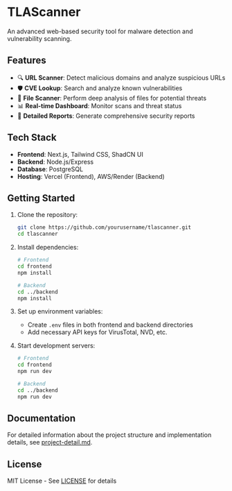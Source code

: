 # TLAScanner

An advanced web-based security tool for malware detection and vulnerability scanning.

## Features

- 🔍 **URL Scanner**: Detect malicious domains and analyze suspicious URLs
- 🛡️ **CVE Lookup**: Search and analyze known vulnerabilities
- 📁 **File Scanner**: Perform deep analysis of files for potential threats
- 📊 **Real-time Dashboard**: Monitor scans and threat status
- 📝 **Detailed Reports**: Generate comprehensive security reports

## Tech Stack

- **Frontend**: Next.js, Tailwind CSS, ShadCN UI
- **Backend**: Node.js/Express
- **Database**: PostgreSQL
- **Hosting**: Vercel (Frontend), AWS/Render (Backend)

## Getting Started

1. Clone the repository:

   ```bash
   git clone https://github.com/yourusername/tlascanner.git
   cd tlascanner
   ```

2. Install dependencies:

   ```bash
   # Frontend
   cd frontend
   npm install

   # Backend
   cd ../backend
   npm install
   ```

3. Set up environment variables:
   - Create `.env` files in both frontend and backend directories
   - Add necessary API keys for VirusTotal, NVD, etc.

4. Start development servers:

   ```bash
   # Frontend
   cd frontend
   npm run dev

   # Backend
   cd ../backend
   npm run dev
   ```

## Documentation

For detailed information about the project structure and implementation details, see [project-detail.md](./project-detail.md).

## License

MIT License - See [LICENSE](./LICENSE) for details
